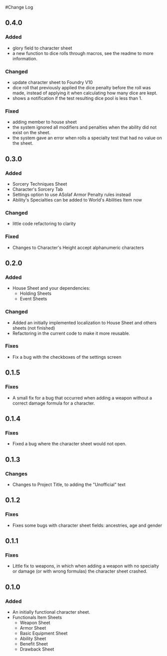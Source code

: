 #Change Log

## 0.4.0

### Added
- glory field to character sheet
- a new function to dice rolls through macros, see the readme to more information.

### Changed
- update character sheet to Foundry V10
- dice roll that previously applied the dice penalty before the roll was made, instead of applying it when calculating how many dice are kept.
- shows a notification if the test resulting dice pool is less than 1.

### Fixed
- adding member to house sheet
- the system ignored all modifiers and penalties when the ability did not exist on the sheet.
- the system gave an error when rolls a specialty test that had no value on the sheet.

## 0.3.0

### Added

- Sorcery Techniques Sheet
- Character's Sorcery Tab
- Settings option to use ASoIaf Armor Penalty rules instead
- Ability's Specialties can be added to World's Abilities Item now 

### Changed
- little code refactoring to clarity

### Fixed
- Changes to Character's Height accept alphanumeric characters 

## 0.2.0

### Added

- House Sheet and your dependencies:
  - Holding Sheets
  - Event Sheets

### Changed

- Added an initially implemented localization to House Sheet and others sheets (not finished)
- Refactoring in the current code to make it more reusable.

### Fixes
 
- Fix a bug with the checkboxes of the settings screen 

## 0.1.5

### Fixes

- A small fix for a bug that occurred when adding a weapon without a correct damage formula for a character.

## 0.1.4

### Fixes

- Fixed a bug where the character sheet would not open.

## 0.1.3

### Changes

- Changes to Project Title, to adding the "Unofficial" text

## 0.1.2

### Fixes

- Fixes some bugs with character sheet fields: ancestries, age and gender

## 0.1.1

### Fixes

- Little fix to weapons, in which when adding a weapon with no specialty or damage (or with wrong formulas) the character sheet crashed.

## 0.1.0

### Added

- An initially functional character sheet.
- Functionals Item Sheets
  - Weapon Sheet
  - Armor Sheet
  - Basic Equipment Sheet
  - Ability Sheet
  - Benefit Sheet
  - Drawback Sheet